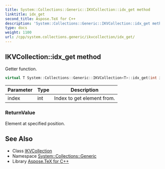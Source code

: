 ```yaml
---
title: System::Collections::Generic::IKVCollection::idx_get method
linktitle: idx_get
second_title: Aspose.TeX for C++
description: 'System::Collections::Generic::IKVCollection::idx_get method. Getter function in C++.'
type: docs
weight: 1100
url: /cpp/system.collections.generic/ikvcollection/idx_get/
---
```

## IKVCollection::idx_get method


Getter function.

```cpp
virtual T System::Collections::Generic::IKVCollection<T>::idx_get(int index) const override=0
```


| Parameter | Type | Description |
| --- | --- | --- |
| index | int | Index to get element from. |

### ReturnValue

Element at specified position.

## See Also

* Class [IKVCollection](../)
* Namespace [System::Collections::Generic](../../)
* Library [Aspose.TeX for C++](../../../)
